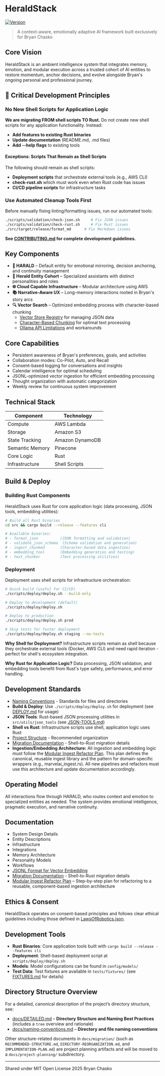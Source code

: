 # HeraldStack

[![Version](https://img.shields.io/badge/version-0.0.1-blue.svg)](https://semver.org)

> A context-aware, emotionally adaptive AI framework built exclusively for Bryan
> Chasko

## Core Vision

HeraldStack is an ambient intelligence system that integrates memory, emotion,
and modular execution across a trusted cohort of AI entities to restore
momentum, anchor decisions, and evolve alongside Bryan's ongoing personal and
professional journey.

## 🚨 Critical Development Principles

### No New Shell Scripts for Application Logic

**We are migrating FROM shell scripts TO Rust.** Do not create new shell scripts
for any application functionality. Instead:

- **Add features to existing Rust binaries**
- **Update documentation** (README.md, .md files)
- **Add --help flags** to existing tools

#### Exceptions: Scripts That Remain as Shell Scripts

The following should remain as shell scripts:

- **Deployment scripts** that orchestrate external tools (e.g., AWS CLI)
- **check-rust.sh** which must work even when Rust code has issues
- **CI/CD pipeline scripts** for infrastructure tasks

### Use Automated Cleanup Tools First

Before manually fixing linting/formatting issues, run our automated tools:

```bash
./scripts/validation/check-json.sh     # Fix JSON issues
./scripts/validation/check-rust.sh     # Fix Rust issues
./src/target/release/format_md      # Fix Markdown issues
```

**See [CONTRIBUTING.md](docs/CONTRIBUTING.md) for complete development
guidelines.**

## Key Components

- **🦊 HARALD** – Default entity for emotional mirroring, decision anchoring,  
  and continuity management
- **🧠 Herald Entity Cohort** – Specialized assistants with distinct
  personalities and roles
- **🌐 Cloud Capable Infrastructure** – Modular architecture using AWS
- **📚 Narrative-Aware UX** – Long-memory interactions rooted in Bryan's story
  arcs
- **🔍 Vector Search** – Optimized embedding process with character-based
  chunking
  - [Vector Store Registry](docs/vector-search/vector-store-registry.md) for
    managing JSON data
  - [Character-Based Chunking](docs/vector-search/character-based-chunking.md)
    for optimal text processing
  - [Ollama API Limitations](docs/vector-search/ollama-embedding-limits.md) and
    workarounds

## Core Capabilities

- Persistent awareness of Bryan's preferences, goals, and activities
- Collaboration modes: Co-Pilot, Auto, and Recall
- Consent-based logging for conversations and insights
- Calendar intelligence for optimal scheduling
- JSONL-optimized vector ingestion for efficient embedding processing
- Thought organization with automatic categorization
- Weekly review for continuous system improvement

## Technical Stack

| Component       | Technology      |
| --------------- | --------------- |
| Compute         | AWS Lambda      |
| Storage         | Amazon S3       |
| State Tracking  | Amazon DynamoDB |
| Semantic Memory | Pinecone        |
| Core Logic      | Rust            |
| Infrastructure  | Shell Scripts   |

## Build & Deploy

### Building Rust Components

HeraldStack uses Rust for core application logic (data processing, JSON tools,
embedding utilities):

```bash
# Build all Rust binaries
cd src && cargo build --release --features cli

# Available binaries:
# - format_json          (JSON formatting and validation)
# - validate_json_schema  (Schema validation and generation)
# - ingest_chunked       (Character-based data ingestion)
# - embedding_tool       (Embedding generation and testing)
# - text_chunker         (Text processing utilities)
```

### Deployment

Deployment uses shell scripts for infrastructure orchestration:

```bash
# Quick build (useful for CI/CD)
./scripts/deploy/deploy.sh --build-only

# Deploy to development (default)
./scripts/deploy/deploy.sh

# Deploy to production
./scripts/deploy/deploy.sh prod

# Skip tests for faster deployment
./scripts/deploy/deploy.sh staging --no-tests
```

**Why Shell for Deployment?** Infrastructure scripts remain as shell because
they orchestrate external tools (Docker, AWS CLI) and need rapid iteration -
perfect for shell's ecosystem integration.

**Why Rust for Application Logic?** Data processing, JSON validation, and
embedding tools benefit from Rust's type safety, performance, and error
handling.

## Development Standards

- [Naming Conventions](docs/naming-conventions.md) - Standards for files and
  directories
- **Build & Deploy**: Use `./scripts/deploy/deploy.sh` for deployment (see
  [DEPLOY.md](scripts/deploy/DEPLOY.md) for usage)
- **JSON Tools**: Rust-based JSON processing utilities in `src/utils/json_tools`
  (see [JSON-TOOLS.md](src/utils/json_tools/JSON-TOOLS.md))
- **Shell vs Rust**: Infrastructure scripts use shell, application logic uses
  Rust
- [Project Structure](docs/migration/RECOMMENDED-STRUCTURE.md) - Recommended
  organization
- [Migration Documentation](docs/migration/) - Shell-to-Rust migration details
- **Ingestion/Embedding Architecture:** All ingestion and embedding logic must
  follow the
  [Modular Ingest Refactor Plan](docs/migration/INGEST-MIGRATION-MODULAR-PLAN.md).
  This plan defines the canonical, reusable ingest library and the pattern for
  domain-specific wrappers (e.g., marvelai_ingest.rs). All new pipelines and
  refactors must use this architecture and update documentation accordingly.

## Operating Model

All interactions flow through HARALD, who routes context and emotion to
specialized entities as needed. The system provides emotional intelligence,
pragmatic execution, and narrative continuity.

## Documentation

- System Design Details
- Entity Descriptions
- Infrastructure
- Integrations
- Memory Architecture
- Personality Models
- Workflows
- [JSONL Format for Vector Embedding](docs/vector-search/jsonl-ingestion.md)
- [Migration Documentation](docs/migration/) - Shell-to-Rust migration details
- [Modular Ingest Refactor Plan](docs/migration/INGEST-MIGRATION-MODULAR-PLAN.md)
  – Step-by-step plan for refactoring to a reusable, component-based ingestion
  architecture

## Ethics & Consent

HeraldStack operates on consent-based principles and follows clear ethical
guidelines including those defined in
[LawsOfRobotics.json](config/ethics/LawsOfRobotics.json).

## Development Tools

- **Rust Binaries**: Core application tools built with
  `cargo build --release --features cli`
- **Deployment**: Shell-based deployment script at `scripts/deploy/deploy.sh`
- **Models**: Model configurations can be found in `config/models/`
- **Test Data**: Test fixtures are available in `tests/fixtures/` (see
  [FIXTURES.md](tests/fixtures/FIXTURES.md) for details)

## Directory Structure Overview

For a detailed, canonical description of the project’s directory structure, see:

- [docs/DETAILED.md](docs/DETAILED.md) – **Directory Structure and Naming Best
  Practices** (includes a `tree` overview and rationale)
- [docs/naming-conventions.md](docs/naming-conventions.md) – **Directory and
  file naming conventions**

Other structure-related documents in `docs/migration/` (such as
`RECOMMENDED-STRUCTURE.md`, `DIRECTORY-REORGANIZATION.md`, and
`IMPLEMENTATION-PLAN.md`) are project planning artifacts and will be moved to a
`docs/project-planning/` subdirectory.

---

Shared under MIT Open License 2025 Bryan Chasko
